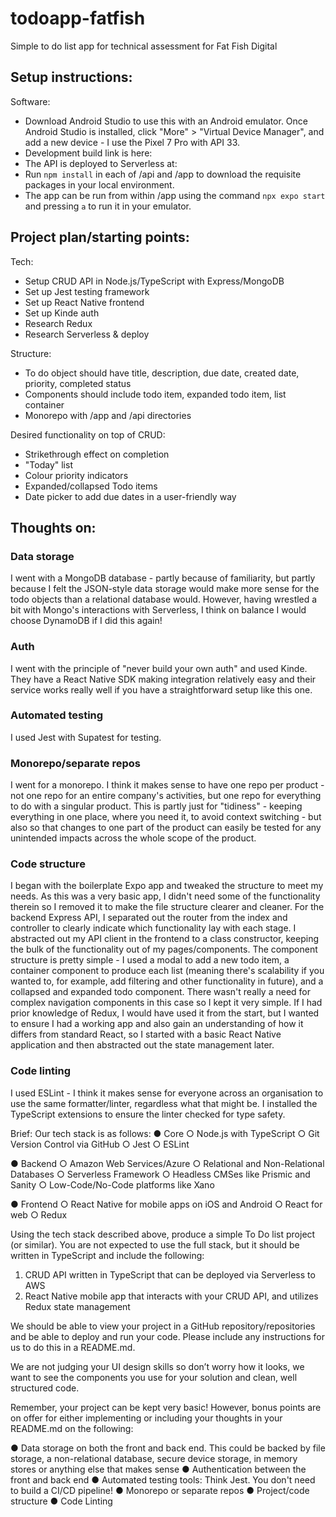 # todoapp-fatfish
Simple to do list app for technical assessment for Fat Fish Digital

## Setup instructions:
Software:
- Download Android Studio to use this with an Android emulator. Once Android Studio is installed, click "More" > "Virtual Device Manager", and add a new device - I use the Pixel 7 Pro with API 33.
- Development build link is here:
- The API is deployed to Serverless at: 
- Run `npm install` in each of /api and /app to download the requisite packages in your local environment.
- The app can be run from within /app using the command `npx expo start` and pressing `a` to run it in your emulator.

## Project plan/starting points:
Tech:
- Setup CRUD API in Node.js/TypeScript with Express/MongoDB
- Set up Jest testing framework
- Set up React Native frontend
- Set up Kinde auth
- Research Redux
- Research Serverless & deploy

Structure:
- To do object should have title, description, due date, created date, priority, completed status
- Components should include todo item, expanded todo item, list container
- Monorepo with /app and /api directories

Desired functionality on top of CRUD:
- Strikethrough effect on completion
- "Today" list
- Colour priority indicators
- Expanded/collapsed Todo items
- Date picker to add due dates in a user-friendly way

## Thoughts on:

### Data storage
I went with a MongoDB database - partly because of familiarity, but partly because I felt the JSON-style data storage would make more sense for the todo objects than a relational database would. However, having wrestled a bit with Mongo's interactions with Serverless, I think on balance I would choose DynamoDB if I did this again!

### Auth
I went with the principle of "never build your own auth" and used Kinde. They have a React Native SDK making integration relatively easy and their service works really well if you have a straightforward setup like this one.

### Automated testing
I used Jest with Supatest for testing.

### Monorepo/separate repos
I went for a monorepo. I think it makes sense to have one repo per product - not one repo for an entire company's activities, but one repo for everything to do with a singular product. This is partly just for "tidiness" - keeping everything in one place, where you need it, to avoid context switching - but also so that changes to one part of the product can easily be tested for any unintended impacts across the whole scope of the product.

### Code structure
I began with the boilerplate Expo app and tweaked the structure to meet my needs. As this was a very basic app, I didn't need some of the functionality therein so I removed it to make the file structure clearer and cleaner. For the backend Express API, I separated out the router from the index and controller to clearly indicate which functionality lay with each stage.
I abstracted out my API client in the frontend to a class constructor, keeping the bulk of the functionality out of my pages/components. 
The component structure is pretty simple - I used a modal to add a new todo item, a container component to produce each list (meaning there's scalability if you wanted to, for example, add filtering and other functionality in future), and a collapsed and expanded todo component. There wasn't really a need for complex navigation components in this case so I kept it very simple. 
If I had prior knowledge of Redux, I would have used it from the start, but I wanted to ensure I had a working app and also gain an understanding of how it differs from standard React, so I started with a basic React Native application and then abstracted out the state management later.

### Code linting
I used ESLint - I think it makes sense for everyone across an organisation to use the same formatter/linter, regardless what that might be. I installed the TypeScript extensions to ensure the linter checked for type safety.


Brief:
Our tech stack is as follows:
● Core
○ Node.js with TypeScript
○ Git Version Control via GitHub
○ Jest
○ ESLint

● Backend
○ Amazon Web Services/Azure
○ Relational and Non-Relational Databases
○ Serverless Framework
○ Headless CMSes like Prismic and Sanity
○ Low-Code/No-Code platforms like Xano

● Frontend
○ React Native for mobile apps on iOS and Android
○ React for web
○ Redux

Using the tech stack described above, produce a simple To Do list project (or similar). 
You are not expected to use the full stack, but it should be written in TypeScript and include the following:
1. CRUD API written in TypeScript that can be deployed via Serverless to AWS
2. React Native mobile app that interacts with your CRUD API, and utilizes Redux state management

We should be able to view your project in a GitHub repository/repositories and be able to deploy and run your code. Please include any instructions for us to do this in a README.md.

We are not judging your UI design skills so don’t worry how it looks, we want to see the components you use for your solution and clean, well structured code.

Remember, your project can be kept very basic! However, bonus points are on offer for either implementing or including your thoughts in your README.md on the following:

● Data storage on both the front and back end. This could be backed by file storage, a non-relational database, secure device storage, in memory stores or anything else that
makes sense
● Authentication between the front and back end
● Automated testing tools: Think Jest. You don't need to build a CI/CD pipeline!
● Monorepo or separate repos
● Project/code structure
● Code Linting